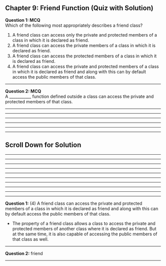 ## Chapter 9: Friend Function (Quiz with Solution)     

__Question 1: MCQ__     
Which of the following most appropriately describes a friend class?
1. A friend class can access only the private and protected members of a class in which it is declared as friend. 
2. A friend class can access the private members of a class in which it is declared as friend. 
3. A friend class can access the protected members of a class in which it is declared as friend.
4. A friend class can access the private and protected members of a class in which it is declared as friend and along with this can by default access the public members of that class. 

---- 
 
__Question 2: MCQ__     
A ___________ function defined outside a class can access the private and protected members of that class. 

---- 
---- 
----
----
----
----
## Scroll Down for Solution 
----
----
----
----
----
----
----
----
----
----
__Question 1:__ (4) A friend class can access the private and protected members of a class in which it is declared as friend and along with this can by default access the public members of that class.   
- The property of a friend class allows a class to access the private and protected members of another class where it is declared as friend. But at the same time, it is also capable of accessing the public members of that class as well.    

---- 
__Question 2:__ friend   

---- 
